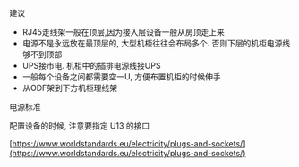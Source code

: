 
建议
- RJ45走线架一般在顶层,因为接入层设备一般从房顶走上来
- 电源不是永远放在最顶层的, 大型机柜往往会布局多个. 否则下层的机柜电源线够不到顶部
- UPS接市电. 机柜中的插排电源线接UPS
- 一般每个设备之间都需要空一U, 方便布置机柜的时候伸手
- 从ODF架到下方机柜理线架

电源标准

配置设备的时候, 注意要指定 U13 的接口

[https://www.worldstandards.eu/electricity/plugs-and-sockets/](https://www.worldstandards.eu/electricity/plugs-and-sockets/)


